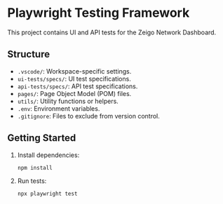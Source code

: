 # Playwright Testing Framework

This project contains UI and API tests for the Zeigo Network Dashboard.

## Structure

- `.vscode/`: Workspace-specific settings.
- `ui-tests/specs/`: UI test specifications.
- `api-tests/specs/`: API test specifications.
- `pages/`: Page Object Model (POM) files.
- `utils/`: Utility functions or helpers.
- `.env`: Environment variables.
- `.gitignore`: Files to exclude from version control.

## Getting Started

1. Install dependencies:
   ```bash
   npm install
   ```

2. Run tests:
   ```bash
   npx playwright test
   ```

